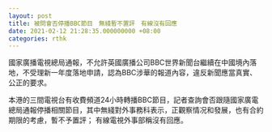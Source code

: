 ```yaml
---
layout: post
title: 被問會否停播BBC節目　無綫暫不置評　有線沒有回應
date: 2021-02-12 21:28:35.000000000 +08:00
categories: rthk
---
```


國家廣播電視總局通報，不允許英國廣播公司BBC世界新聞台繼續在中國境內落地，不受理新一年度落地申請，認為BBC涉華的報道內容，違反新聞應當真實、公正的要求。

本港的三間電視台有收費頻道24小時轉播BBC節目，記者查詢會否跟隨國家廣電總局通報停播相關節目，其中無綫對外事務科表示，正觀察情况和發展，也有合約期限的考慮，暫不予置評； 有線電視外事部稱沒有回應。  
